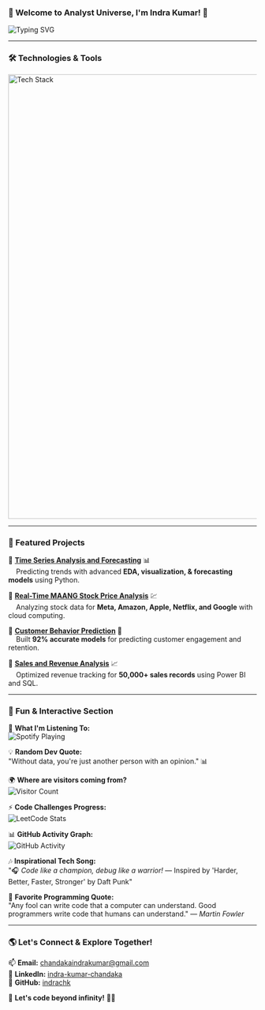 ### **🌌 Welcome to Analyst Universe, I'm Indra Kumar! 🚀**  

![Typing SVG](https://readme-typing-svg.herokuapp.com?size=22&color=00FFEE&center=true&vCenter=true&width=600&lines=Data+Analyst+%7C+AI+Enthusiast+%7C+Software+Developer;Exploring+the+Realms+of+Data+%26+AI;Building+Next-Gen+Tech+with+Python+%26+Cloud;Let's+Code+Beyond+Infinity!+%F0%9F%9A%80)

---

### **🛠️ Technologies & Tools**

<img src="https://skillicons.dev/icons?i=python,java,javascript,tensorflow,pandas,mongodb,mysql,matplotlib,datarobot,aws,azure,powerbi,django,react,nodejs,bash" alt="Tech Stack" width="900">

---

### **🌠 Featured Projects**

🔹 **[Time Series Analysis and Forecasting](https://github.com/indrachk/Time-Series-Analysis-and-Forecasting-)** 📊   
&nbsp;&nbsp;&nbsp;&nbsp;Predicting trends with advanced **EDA, visualization, & forecasting models** using Python.  

🔹 **[Real-Time MAANG Stock Price Analysis](https://github.com/indrachk/Real-Time-MAANG-Stock-Price-Analysis)** 💹  
&nbsp;&nbsp;&nbsp;&nbsp;Analyzing stock data for **Meta, Amazon, Apple, Netflix, and Google** with cloud computing.  

🔹 **[Customer Behavior Prediction](https://github.com/indrachk/Customer-Behavior-Prediction)** 🤖  
&nbsp;&nbsp;&nbsp;&nbsp;Built **92% accurate models** for predicting customer engagement and retention.  

🔹 **[Sales and Revenue Analysis](https://github.com/indrachk/sales-revenue-analysis)** 📈  
&nbsp;&nbsp;&nbsp;&nbsp;Optimized revenue tracking for **50,000+ sales records** using Power BI and SQL.  

---

### **🌟 Fun & Interactive Section**

🎵 **What I'm Listening To:**  
![Spotify Playing](https://novatorem.vercel.app/api/spotify)

💡 **Random Dev Quote:**  
"Without data, you're just another person with an opinion." 📊

🌍 **Where are visitors coming from?**  
![Visitor Count](https://profile-counter.glitch.me/{indrachk}/count.svg)

⚡ **Code Challenges Progress:**  
![LeetCode Stats](https://leetcard.jacoblin.cool/indrachk?theme=dark&font=Baloo&ext=activity)

📊 **GitHub Activity Graph:**  
![GitHub Activity](https://github-readme-activity-graph.vercel.app/graph?username=indrachk&theme=react-dark&hide_border=true)

🎶 **Inspirational Tech Song:**  
"🎧 *Code like a champion, debug like a warrior!* — Inspired by 'Harder, Better, Faster, Stronger' by Daft Punk"

💬 **Favorite Programming Quote:**  
"Any fool can write code that a computer can understand. Good programmers write code that humans can understand." — *Martin Fowler*

---

### **🌎 Let's Connect & Explore Together!**

📫 **Email:** [chandakaindrakumar@gmail.com](mailto:chandakaindrakumar@gmail.com)  
💼 **LinkedIn:** [indra-kumar-chandaka](https://www.linkedin.com/in/indra-kumar-chandaka-a81623208)  
🐙 **GitHub:** [indrachk](https://github.com/indrachk)  

🚀 **Let's code beyond infinity!** 🌌✨
